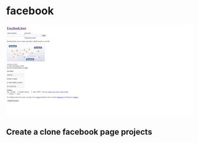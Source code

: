# facebook


<img src="FireShot Capture 022 - pacebook- login or signup - .png">


## Create a clone facebook page projects
